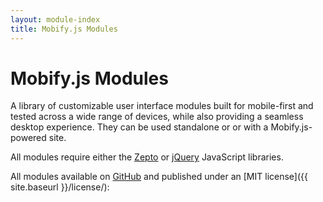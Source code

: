 ```yaml
---
layout: module-index
title: Mobify.js Modules
---
```


# Mobify.js Modules

A library of customizable user interface modules built for mobile-first 
and tested across a wide range of devices, while also providing a seamless 
desktop experience. They can be used standalone or or with a 
Mobify.js-powered site.

All modules require either the [Zepto](http://zeptojs.com/) or 
[jQuery](http://jquery.com/) JavaScript libraries.

All modules available on [GitHub](https://github.com/mobify/mobifyjs) 
and published under an [MIT license]({{ site.baseurl }}/license/):